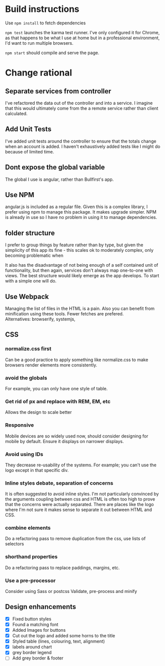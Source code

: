 # Build instructions

Use `npm install` to fetch dependencies

`npm test` launches the karma test runner. I've only configured it for Chrome, as that happens to be what I use at home 
but in a professional environment, I'd want to run multiple browsers. 

`npm start` should compile and serve the page. 

# Change rational

## Separate services from controller
I've refactored the data out of the controller and into a service. I imagine that this would ultimately come from the a
remote service rather than client calculated. 

## Add Unit Tests
I've added unit tests around the controller to ensure that the totals change when an account is added. I haven't 
exhaustively added tests like I might do because of limited time. 

## Dont expose the global variable
The global I use is angular, rather than Bullfirst's app.

## Use NPM
angular.js is included as a regular file. Given this is a complex library, I prefer using npm to 
manage this package. It makes upgrade simpler. 
NPM is already in use so I have no problem in using it to manage dependencies. 

## folder structure
I prefer to group things by feature rather than by type, but given the simplicity of this app its fine - 
this scales ok to moderately complex, only becoming problematic when 

It also has the disadvantage of not being enough of a self contained unit of functionality, but then again, services 
don't always map one-to-one with views. The best structure would likely emerge as the app develops. To start with a 
simple one will do. 

## Use Webpack

Managing the list of files in the HTML is a pain. Also you can benefit from minification using these tools. 
Fewer fetches are prefered.  
Alternatives: browserify, systemjs, 

## CSS

### normalize.css first
Can be a good practice to apply something like normalize.css to make browsers render elements more consistently.

### avoid the globals
For example, you can only have one style of table. 

### Get rid of px and replace with REM, EM, etc 
Allows the design to scale better

### Responsive
Mobile devices are so widely used now, should consider designing for mobile by default. Ensure it displays on narrower 
displays.

### Avoid using IDs
They decrease re-usability of the systems. For example; you can't use the logo except in that specific div.

### Inline styles debate, separation of concerns
It is often suggested to avoid inline styles. I'm not particularly convinced by the arguments coupling between css and 
HTML is often too high to prove that the concerns were actually separated.
There are places like the logo where I'm not sure it makes sense to separate it out between HTML and CSS.

### combine elements
Do a refactoring pass to remove duplication from the css, use lists of selectors

### shorthand properties
Do a refactoring pass to replace paddings, margins, etc.

### Use a pre-processor
Consider using Sass or postcss
Validate, pre-process and minify

## Design enhancements
- [x] Fixed button styles
- [x] Found a matching font 
- [x] Added Images for buttons
- [x] Cut out the logo and added some horns to the title
- [x] Styled table (lines, colouring, text, alignment)
- [x] labels around chart
- [x] grey border legend
- [ ] Add grey border & footer
